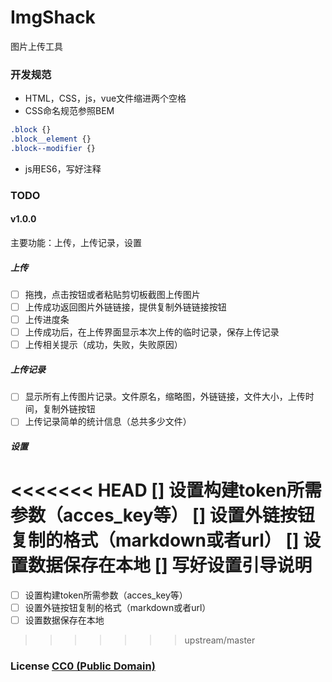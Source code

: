 # ImgShack

图片上传工具


### 开发规范

* HTML，CSS，js，vue文件缩进两个空格
* CSS命名规范参照BEM

```css
.block {}
.block__element {}
.block--modifier {}
```

* js用ES6，写好注释

### TODO

####  v1.0.0

主要功能：上传，上传记录，设置

##### 上传

- [ ] 拖拽，点击按钮或者粘贴剪切板截图上传图片
- [ ] 上传成功返回图片外链链接，提供复制外链链接按钮
- [ ] 上传进度条
- [ ] 上传成功后，在上传界面显示本次上传的临时记录，保存上传记录
- [ ] 上传相关提示（成功，失败，失败原因）

##### 上传记录

- [ ] 显示所有上传图片记录。文件原名，缩略图，外链链接，文件大小，上传时间，复制外链按钮
- [ ] 上传记录简单的统计信息（总共多少文件）

##### 设置

<<<<<<< HEAD
[] 设置构建token所需参数（acces_key等）
[] 设置外链按钮复制的格式（markdown或者url）
[] 设置数据保存在本地
[] 写好设置引导说明
=======
- [ ] 设置构建token所需参数（acces_key等）
- [ ] 设置外链按钮复制的格式（markdown或者url）
- [ ] 设置数据保存在本地
>>>>>>> upstream/master



### License [CC0 (Public Domain)](LICENSE.md)


